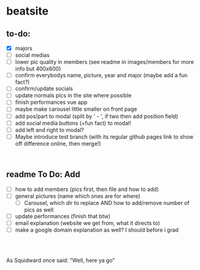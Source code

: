 # beatsite
## to-do:
- [X] majors
- [ ] social medias
- [ ] lower pic quality in members (see readme in images/members for more info but 400x600)
- [ ] confirm everybodys name, picture, year and major (maybe add a fun fact?)
- [ ] confirm/update socials
- [ ] update normals pics in the site where possible
- [ ] finish performances vue app
- [ ] maybe make carousel little smaller on front page
- [ ] add pos/part to modal (split by ' - ', if two then add position field)
- [ ] add social media buttons (+fun fact) to modal!
- [ ] add left and right to modal?
- [ ] Maybe introduce test branch (with its regular github pages link to show off difference online, then merge!)

<br>

## readme To Do: Add 
- [ ] how to add members (pics first, then file and how to add)
- [ ] general pictures (name which ones are for where)
    - [ ] Carousel, which dir to replace AND how to add/remove number of pics as well 
- [ ] update performances (finish that btw)
- [ ] email explanation (website we get from, what it directs to)
- [ ] make a google domain explanation as well? I should before i grad 

<br><br>

 As Squidward once said: "Well, here ya go"
